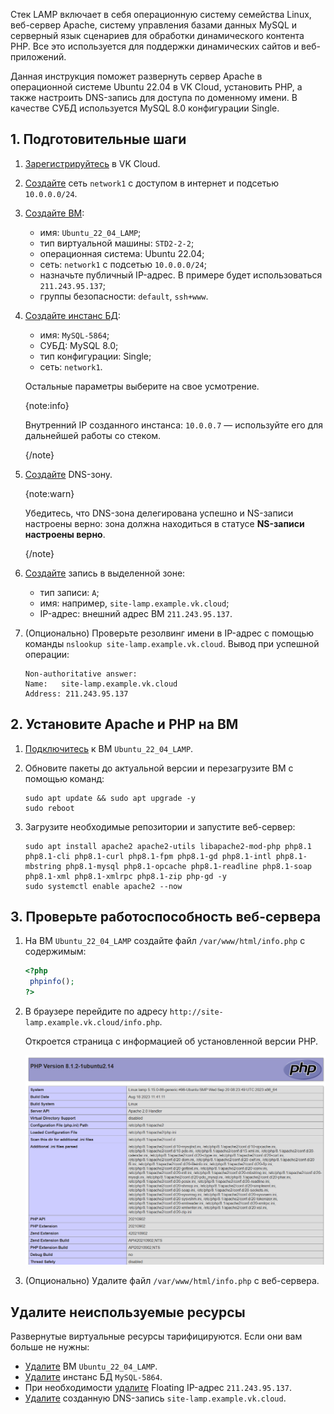 Стек LAMP включает в себя операционную систему семейства Linux, веб-сервер Apache, систему управления базами данных MySQL и серверный язык сценариев для обработки динамического контента PHP. Все это используется для поддержки динамических сайтов и веб-приложений.

Данная инструкция поможет развернуть сервер Apache в операционной системе Ubuntu 22.04 в VK Cloud, установить PHP, а также настроить DNS-запись для доступа по доменному имени. В качестве СУБД используется MySQL 8.0 конфигурации Single.

## 1. Подготовительные шаги

1. [Зарегистрируйтесь](/ru/intro/start/account-registration) в VK Cloud.
1. [Создайте](/ru/networks/vnet/instructions/net#sozdanie_seti) сеть `network1` с доступом в интернет и подсетью `10.0.0.0/24`.
1. [Создайте ВМ](/ru/computing/iaas/instructions/vm/vm-create):

   - имя: `Ubuntu_22_04_LAMP`;
   - тип виртуальной машины: `STD2-2-2`;
   - операционная система: Ubuntu 22.04;
   - сеть: `network1` с подсетью `10.0.0.0/24`;
   - назначьте публичный IP-адрес. В примере будет использоваться `211.243.95.137`;
   - группы безопасности: `default`, `ssh+www`.

1. [Создайте инстанс БД](/ru/dbs/dbaas/instructions/create/create-single-replica):

   - имя: `MySQL-5864`;
   - СУБД: MySQL 8.0;
   - тип конфигурации: Single;
   - сеть: `network1`.

   Остальные параметры выберите на свое усмотрение.

   {note:info}

   Внутренний IP созданного инстанса: `10.0.0.7` — используйте его для дальнейшей работы со стеком.

   {/note}

1. [Создайте](/ru/networks/dns/publicdns#sozdanie_dns_zony) DNS-зону.

   {note:warn}

   Убедитесь, что DNS-зона делегирована успешно и NS-записи настроены верно: зона должна находиться в статусе **NS-записи настроены верно**.

   {/note}

1. [Создайте](/ru/networks/dns/publicdns#dobavlenie_resursnyh_zapisey) запись в выделенной зоне:

   - тип записи: `A`;
   - имя: например, `site-lamp.example.vk.cloud`;
   - IP-адрес: внешний адрес ВМ `211.243.95.137`.

1. (Опционально) Проверьте резолвинг имени в IP-адрес с помощью команды `nslookup site-lamp.example.vk.cloud`. Вывод при успешной операции:

   ```console
   Non-authoritative answer:
   Name:   site-lamp.example.vk.cloud
   Address: 211.243.95.137
   ```

## 2. Установите Apache и PHP на ВМ

1. [Подключитесь](/ru/computing/iaas/instructions/vm/vm-connect/vm-connect-nix) к ВМ `Ubuntu_22_04_LAMP`.
1. Обновите пакеты до актуальной версии и перезагрузите ВМ с помощью команд:

   ```console
   sudo apt update && sudo apt upgrade -y
   sudo reboot
   ```

1. Загрузите необходимые репозитории и запустите веб-сервер:

   ```console
   sudo apt install apache2 apache2-utils libapache2-mod-php php8.1 php8.1-cli php8.1-curl php8.1-fpm php8.1-gd php8.1-intl php8.1-mbstring php8.1-mysql php8.1-opcache php8.1-readline php8.1-soap php8.1-xml php8.1-xmlrpc php8.1-zip php-gd -y
   sudo systemctl enable apache2 --now
   ```

## 3. Проверьте работоспособность веб-сервера

1. На ВМ `Ubuntu_22_04_LAMP` создайте файл `/var/www/html/info.php` с содержимым:

   ```php
   <?php
    phpinfo();
   ?>
   ```
1. В браузере перейдите по адресу `http://site-lamp.example.vk.cloud/info.php`.

   Откроется страница с информацией об установленной версии PHP.

   ![](assets/php_info.png)

1. (Опционально) Удалите файл `/var/www/html/info.php` с веб-сервера.

## Удалите неиспользуемые ресурсы

Развернутые виртуальные ресурсы тарифицируются. Если они вам больше не нужны:

- [Удалите](/ru/computing/iaas/instructions/vm/vm-manage#delete_vm) ВМ `Ubuntu_22_04_LAMP`.
- [Удалите](/ru/dbs/dbaas/instructions/manage-instance/mysql#udalenie_instansa_bd_ili_ego_hostov) инстанс БД `MySQL-5864`.
- При необходимости [удалите](/ru/networks/vnet/instructions/ip/floating-ip#delete) Floating IP-адрес `211.243.95.137`.
- [Удалите](/ru/networks/dns/publicdns#udalenie_resursnyh_zapisey) созданную DNS-запись `site-lamp.example.vk.cloud`.
